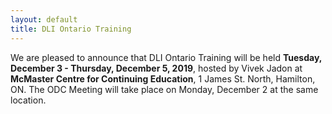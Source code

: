 ```yaml
---
layout: default
title: DLI Ontario Training
---
```


We are pleased to announce that DLI Ontario Training will be held **Tuesday, December 3 - Thursday, December 5, 2019**, hosted by Vivek Jadon at **McMaster Centre for Continuing Education**, 1 James St. North, Hamilton, ON. The ODC Meeting will take place on Monday, December 2 at the same location.
